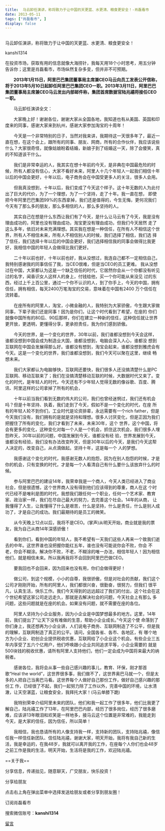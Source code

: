 ```yaml
---
title:  马云卸任演讲，称将致力于让中国的天更蓝、水更清、粮食更安全！-肖磊看市
date: 2013-05-11
tags: ["肖磊看市", ]
display: false
---
```



## 



马云卸任演讲，称将致力于让中国的天更蓝、水更清、粮食更安全！




kanshi1314




在投资市场，获取有用的信息就像大海捞针，我每天用18个小时思考，用五分钟告诉你；这里是肖磊看市，市场纵然复杂多变，但并非不可预期。


 &nbsp; &nbsp; &nbsp; &nbsp;**2013年1月15日，阿里巴巴集团董事局主席兼CEO马云向员工发表公开信称，将于2013年5月10日起卸任阿里巴巴集团CEO一职。2013年3月11日，阿里巴巴集团董事局主席兼CEO马云发出内部邮件称，集团首席数据官陆兆禧将接任CEO一职。**

 &nbsp; &nbsp; &nbsp; &nbsp;马云卸任演讲全文： &nbsp; &nbsp; &nbsp; &nbsp;

 &nbsp; &nbsp; &nbsp; &nbsp;大家晚上好！谢谢各位，谢谢大家从全国各地，我知道也有从美国、英国和印度来的同事，感谢大家来到杭州，感谢大家参加淘宝的十周年！ 

　　今天是一个非常特别的日子，当然对我来讲，我期待这一天很多年了，最近一直在想，在这个会上，跟所有的同事、朋友、网商，所有的合作伙伴，我应该说些什么？大家很奇怪，就像姑娘盼着结婚，新娘子到了结婚这一天，除了会傻笑，真的不知道该干什么。

　　我们是非常幸运的人，我其实在想十年前的今天，是非典在中国最危险的时候，所有人都没有信心，大家不看好未来，阿里人十几个年轻人一起我们相信十年以后的中国会更好，十年以后，电子商务会在中国受更多人的关注，很多人会用。

　　但我真没想到，十年以后，我们变成了今天这个样子。这十年无数的人为此付出了巨大的代价，为了一个理想，为了一个坚持，走了十年。我一直在想， 即使把今年阿里巴巴集团99%的东西拿掉，我们还是值得的，今生无悔，更何况我们今天有了那么多的朋友，那么多相信的人，那么多坚持的人。

　　其实自己在想是什么东西让我们有了今天，是什么让马云有了今天，我是没有理由成功的，阿里也没有理由成功，淘宝更没有理由成功，但我们今天居然 走了这么多年，依旧对未来充满理想。其实我在想是一种信任，在所有人不相信这个世界，所有人不相信未来，所有人不相信别人的时候，我们选择了相信，我们选 择了信任，我们选择十年以后的中国会更好，我们选择相信我的同事会做得比我更好，我相信中国的年轻人会做得比我们更好。

　　二十年以前也好，十年以前也好，我从没想过，我连自己都不一定相信自己，我特别感谢我的同事信任了我，当CEO很难，但是当CEO的员工更难。 我从没想过在中国，大家都认为这是一个缺乏信任的时代，它居然你会从一个你都没有听见过的名字，闻香识女人这样人的身上，付钱给他，买一个你可能从来没见 过的东西，经过上千上百公里，通过一个你不认识的人，到了你手上，今天的中国，拥有信任，拥有相信，每天2400万笔淘宝的交易，意味着在中国有2400 万个信任在流转着。

　　在座所有的阿里人，淘宝，小微金融的人，我特别为大家骄傲，今生跟大家做同事，下辈子我们还是同事！因为是你们，让这个时代看到了希望，在座的 你们就像中国所有的80后、90后那样，你们在建立一种新的信任，这种信任就让世界更开放，更透明，更懂得分享，更承担责任，我为你们感到骄傲。

　　今天的世界，是一个变化的世界，30年以前，我们谁都没想到今天会这样，谁都没想到中国会成为制造业大国，谁都没想到，电脑会深入人心，谁都没 想到互联网在中国会发展得那么好。谁都没有想到，淘宝会起来，谁都没想到雅虎会有今天。这是一个变化的世界，我们谁都没想到，我们今天可以聚在这里，继续 畅想未来。

　　我们大家都认为电脑够快，互联网还要快，我们很多人还没搞清楚什么是PC互联网、移动互联来了；我们在没搞清楚移动互联的时候，大数据时代又来了。变化的时代，是年轻人的时代，今天还有不少年轻人觉得无数的像谷歌、百度、腾讯、阿里这样的公司拿掉了所有的机会，

　　十年以前当我们看到无数的伟大的公司，我们也曾经迷惘过，我们还有机会吗？但是十年坚持、执着，我们走到了今天，假如不是一个变化的时代，在座 所有的年轻人轮不到你们，工业时代是论资排辈，永远需要有一个rich father，但是今天我们没有，我们拥有的是就是坚持和理想。很多人讨厌变化，但是正因为我们把握住了所有的变化，我们才看到了未来，未来30年，这个 世界，这个中国，将会有更多的变化，这种变化对每一个人是一个机会，抓住这次机会，我们很多人埋怨昨天，30年以前的问题，中国发展到今天，谁都没有经 验，世界发展到今天，谁都没有经验，我们没有办法改变昨天，但是30年以后的今天，是我们今天这帮人决定的，改变自己，从点滴做起。坚持十年，这是每一个 人的梦想。

　　我感谢这个变化的时代，我感谢无数人的抱怨，因为在别人抱怨的时候，才是你的机会，只有变换的时代，才是每一个人看清自己有什么要什么该放弃什么的时候。

　　参与阿里巴巴的建设14年，我荣幸我是一个商人，今天人类已经进入了商业社会，但是很遗憾，这个世界商人没有得到他们应该得到的尊重，商人在这 个时代已经不是唯利是图的时代，我想我们跟任何一个职业，任何一个艺术家、教育家、政治家一样，我们在尽自己最大的努力，去完善这个社会。14年的从商， 让我懂得了人生，让我懂得了什么是艰苦，什么是坚持，什么是责任，什么是别人成功了，才是自己的成功。我们最期待的是员工的微笑。

　　从今天晚上12点以后，我将不是CEO。(掌声)从明天开始，商业就是我的票友，我为自己从商14年深感骄傲！

　　看到你们，看到中国的年轻人，我不希望有一天我们这些人再来一个致我们逝去的中年。这世界谁也没把握你能红五年，谁也没有可能说你会不败，你会 不老，你会不糊涂。解决你不败，不老，不糊涂的唯一办法，相信年轻人！因为相信他们，就是相信未来。所以我再我将不会回到阿里巴巴做CEO。

　　要我回也不会回来，因为回来也没有用，你们会做得更好！

　　做公司，到这个规模，小小的自尊，我很骄傲，但是对社会的贡献，我们这个公司才刚刚开始，所有的阿里人，我们都很兴奋，很勤奋，很努力，但我们 很平凡，认真生活，快乐工作。我们今天得到的远远超过了我们的付出，这个社会在这个世纪希望这家公司走远走久，那就是去解决社会的问题，今天社会上有那么 多问题，这些问题就是在座的机会。如果没有问题，就不需要在座的各位。

　　阿里人坚持为小企业服务，因为小企业是中国梦想最多的地方。这里，14年前，我们提出了“让天下没有难做的生意，帮助小企业成长。”今天这个使 命落到了你们身上，我还想再为小企业讲，人们说电子商务、互联网制造了不公平，但是我的理解，互联网制造了真正的公平。请问，全国各省、各市、各地区，有 哪个地方为小企业、初创企业提供税收优惠，互联网给了小企业这个机会。有些企业三五年内享受了五六个亿用户，他们呼唤跟小企业共同追求平等，小企业需要的 就是500块钱的税收优惠，请所有阿里人支持他们，他们一定会成为中国将来最大的纳税者。

　　感谢各位，我将会从事一些自己感兴趣的事儿，教育、环保，刚才那首歌“Heal the world”，这世界很多事，我们做不了，这世界奥巴马就一个，但是太多的人把自己当奥巴马看。这世界每个人做好自己那份工作，做好自己感兴趣的那份工 作，已经很了不起，我们一起努力除了工作以外，完善中国的环境，让水清澈，让天空湛蓝，让粮食安全，我拜托大家！(马云单膝下跪)

　　我特别荣幸介绍阿里未来的团队，他们和我一起工作了很多年，他们比我更了解自己，陆兆禧工作了13年，在阿里巴巴内部，经历了很多岗位，经历了很多磨难，应该讲13年眼泪和欢笑是一样地多，接马云这个位置是非常难的，我能走到今天，是大家的信任，因为信任，所以简单！

　　我相信，我也恳请所有的人像支持我一样，支持新的团队，支持陆兆禧，像信任我一样信任新团队、信任陆兆禧，谢谢大家，明天开始，我将有我自己新的生活，我是幸运的，在我48岁，我就可以离开我的工作，在座每个人你们也会48岁之前工作是我的生活，明天开始，生活将是我的工作，欢迎陆兆禧。

 

 

 

 

 

 

 

==关于我== 

分享信息，传递拙见，随意聊天，广交朋友，快乐投资！

 

分享给朋友

点击右上角在弹出菜单中选择发送给朋友或者分享到朋友圈！　

 

订阅肖磊看市

搜索微信账号：**kanshi1314**

 









[留言](javascript:;)